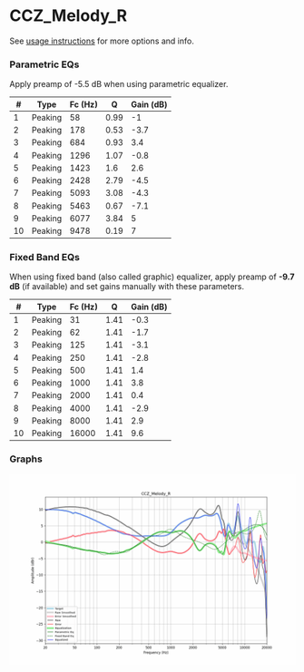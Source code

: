 # CCZ_Melody_R
See [usage instructions](https://github.com/jaakkopasanen/AutoEq#usage) for more options and info.

### Parametric EQs
Apply preamp of -5.5 dB when using parametric equalizer.

|   # | Type    |   Fc (Hz) |    Q |   Gain (dB) |
|-----|---------|-----------|------|-------------|
|   1 | Peaking |        58 | 0.99 |        -1   |
|   2 | Peaking |       178 | 0.53 |        -3.7 |
|   3 | Peaking |       684 | 0.93 |         3.4 |
|   4 | Peaking |      1296 | 1.07 |        -0.8 |
|   5 | Peaking |      1423 | 1.6  |         2.6 |
|   6 | Peaking |      2428 | 2.79 |        -4.5 |
|   7 | Peaking |      5093 | 3.08 |        -4.3 |
|   8 | Peaking |      5463 | 0.67 |        -7.1 |
|   9 | Peaking |      6077 | 3.84 |         5   |
|  10 | Peaking |      9478 | 0.19 |         7   |

### Fixed Band EQs
When using fixed band (also called graphic) equalizer, apply preamp of **-9.7 dB** (if available) and set gains manually with these parameters.

|   # | Type    |   Fc (Hz) |    Q |   Gain (dB) |
|-----|---------|-----------|------|-------------|
|   1 | Peaking |        31 | 1.41 |        -0.3 |
|   2 | Peaking |        62 | 1.41 |        -1.7 |
|   3 | Peaking |       125 | 1.41 |        -3.1 |
|   4 | Peaking |       250 | 1.41 |        -2.8 |
|   5 | Peaking |       500 | 1.41 |         1.4 |
|   6 | Peaking |      1000 | 1.41 |         3.8 |
|   7 | Peaking |      2000 | 1.41 |         0.4 |
|   8 | Peaking |      4000 | 1.41 |        -2.9 |
|   9 | Peaking |      8000 | 1.41 |         2.9 |
|  10 | Peaking |     16000 | 1.41 |         9.6 |

### Graphs
![](./CCZ_Melody_R.png)
